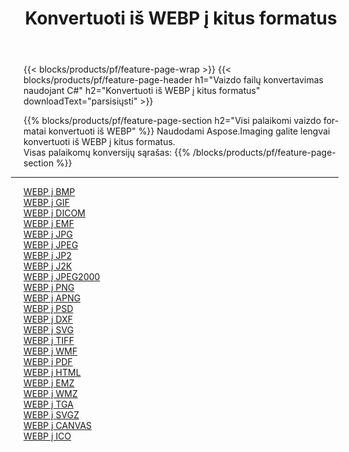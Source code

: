 ﻿---
title: Konvertuoti iš WEBP į kitus formatus 
weight: 3920
url: /lt/net/conversion/from/webp 
lang: lt
langdirlevel: 2
locales: zh-hans,ja,it,ru,de,es,fr,nl,id,lt,pl,pt,vi,tr,ko,zh-hant,ar,hi,th,sv,cs,uk,he
description: Naudodami Aspose.Imaging galite lengvai konvertuoti iš WEBP į kitus formatus
---

{{< blocks/products/pf/feature-page-wrap >}}
{{< blocks/products/pf/feature-page-header h1="Vaizdo failų konvertavimas naudojant C#" h2="Konvertuoti iš WEBP į kitus formatus" downloadText="parsisiųsti" >}}


{{% blocks/products/pf/feature-page-section  h2="Visi palaikomi vaizdo formatai konvertuoti iš WEBP" %}}
Naudodami Aspose.Imaging galite lengvai konvertuoti iš WEBP į kitus formatus.
<br/>
Visas palaikomų konversijų sąrašas:
{{% /blocks/products/pf/feature-page-section %}}
<div class="container-fluid productfamilypage bg-gray">
    <div class="convertypes bg-gray agp-content section">
        <div class="container">
		<hr style="margin-left:-20px;"/>
		<div class="row other-converters">
		    <div class='col-md-2 other-converter remove-lp remove-rp'><a href="/imaging/lt/net/conversion/webp-to-bmp" >WEBP į BMP</a></div><div class='col-md-2 other-converter remove-lp remove-rp'><a href="/imaging/lt/net/conversion/webp-to-gif" >WEBP į GIF</a></div><div class='col-md-2 other-converter remove-lp remove-rp'><a href="/imaging/lt/net/conversion/webp-to-dicom" >WEBP į DICOM</a></div><div class='col-md-2 other-converter remove-lp remove-rp'><a href="/imaging/lt/net/conversion/webp-to-emf" >WEBP į EMF</a></div><div class='col-md-2 other-converter remove-lp remove-rp'><a href="/imaging/lt/net/conversion/webp-to-jpg" >WEBP į JPG</a></div><div class='col-md-2 other-converter remove-lp remove-rp'><a href="/imaging/lt/net/conversion/webp-to-jpeg" >WEBP į JPEG</a></div><div class='col-md-2 other-converter remove-lp remove-rp'><a href="/imaging/lt/net/conversion/webp-to-jp2" >WEBP į JP2</a></div><div class='col-md-2 other-converter remove-lp remove-rp'><a href="/imaging/lt/net/conversion/webp-to-j2k" >WEBP į J2K</a></div><div class='col-md-2 other-converter remove-lp remove-rp'><a href="/imaging/lt/net/conversion/webp-to-jpeg2000" >WEBP į JPEG2000</a></div><div class='col-md-2 other-converter remove-lp remove-rp'><a href="/imaging/lt/net/conversion/webp-to-png" >WEBP į PNG</a></div><div class='col-md-2 other-converter remove-lp remove-rp'><a href="/imaging/lt/net/conversion/webp-to-apng" >WEBP į APNG</a></div><div class='col-md-2 other-converter remove-lp remove-rp'><a href="/imaging/lt/net/conversion/webp-to-psd" >WEBP į PSD</a></div><div class='col-md-2 other-converter remove-lp remove-rp'><a href="/imaging/lt/net/conversion/webp-to-dxf" >WEBP į DXF</a></div><div class='col-md-2 other-converter remove-lp remove-rp'><a href="/imaging/lt/net/conversion/webp-to-svg" >WEBP į SVG</a></div><div class='col-md-2 other-converter remove-lp remove-rp'><a href="/imaging/lt/net/conversion/webp-to-tiff" >WEBP į TIFF</a></div><div class='col-md-2 other-converter remove-lp remove-rp'><a href="/imaging/lt/net/conversion/webp-to-wmf" >WEBP į WMF</a></div><div class='col-md-2 other-converter remove-lp remove-rp'><a href="/imaging/lt/net/conversion/webp-to-pdf" >WEBP į PDF</a></div><div class='col-md-2 other-converter remove-lp remove-rp'><a href="/imaging/lt/net/conversion/webp-to-html" >WEBP į HTML</a></div><div class='col-md-2 other-converter remove-lp remove-rp'><a href="/imaging/lt/net/conversion/webp-to-emz" >WEBP į EMZ</a></div><div class='col-md-2 other-converter remove-lp remove-rp'><a href="/imaging/lt/net/conversion/webp-to-wmz" >WEBP į WMZ</a></div><div class='col-md-2 other-converter remove-lp remove-rp'><a href="/imaging/lt/net/conversion/webp-to-tga" >WEBP į TGA</a></div><div class='col-md-2 other-converter remove-lp remove-rp'><a href="/imaging/lt/net/conversion/webp-to-svgz" >WEBP į SVGZ</a></div><div class='col-md-2 other-converter remove-lp remove-rp'><a href="/imaging/lt/net/conversion/webp-to-canvas" >WEBP į CANVAS</a></div><div class='col-md-2 other-converter remove-lp remove-rp'><a href="/imaging/lt/net/conversion/webp-to-ico" >WEBP į ICO</a></div>
                </div>
        </div>
    </div>
</div>
<br/>

